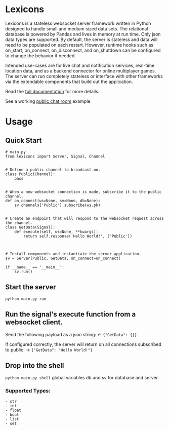 # Lexicons
Lexicons is a stateless websocket server framework written in Python designed to handle small and medium sized data 
sets. The relational database is powered by Pandas and lives in memory at run time. Only json data types are supported. 
By default, the server is stateless and data will need to be populated on each restart. However, runtime hooks such as 
on_start, on_connect, on_disconnect, and on_shutdown can be configured to change the behavior if needed. 

Intended use-cases are for live chat and notification services, real-time location data, and as a backend connector
for online multiplayer games. The server can run completely stateless or interface with other frameworks via the 
extendable components that build out the application.


Read the [full documentation](https://github.com/KalenWillits/lexicons/blob/main/docs/index.md) for more details.

See a working [public chat room](https://github.com/KalenWillits/lexicons-example) example.

# Usage
## Quick Start

```
# main.py
from lexicons import Server, Signal, Channel


# Define a public channel to broadcast on.
class Public(Channel):
    pass


# When a new websocket connection is made, subscribe it to the public channel.
def on_connect(ws=None, sv=None, db=None):
    sv.channels['Public'].subscribe(ws.pk)


# Create an endpoint that will respond to the websocket request across the channel.
class GetData(Signal):
    def execute(self, ws=None, **kwargs):
        return self.response('Hello World!', ['Public'])



# Install components and instantiate the server application.
sv = Server(Public, GetData, on_connect=on_connect)

if __name__ == '__main__':
    sv.run()
```

## Start the server
`python main.py run`

## Run the signal's execute function from a websocket client.
Send the following payload as a json string:
<- `{"GetData": {}}`

If configured correctly, the server will return on all connections subscribed to public:
-> `{"GetData": "Hello World!"}`

## Drop into the shell
`python main.py shell`
global variables db and sv for database and server.




### Supported Types:
	- str
	- int
	- float
	- bool
	- list
	- set
